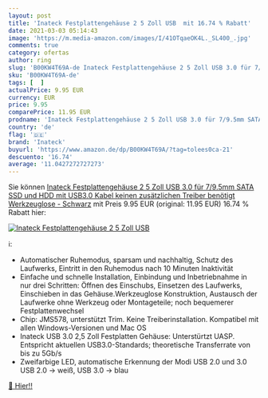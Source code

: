 ```yaml
---
layout: post
title: 'Inateck Festplattengehäuse 2 5 Zoll USB  mit 16.74 % Rabatt'
date: 2021-03-03 05:14:43
image: 'https://m.media-amazon.com/images/I/41OTqaeOK4L._SL400_.jpg'
comments: true
category: ofertas
author: ring
slug: 'B00KW4T69A-de Inateck Festplattengehäuse 2 5 Zoll USB 3.0 für 7/9.5mm...'
sku: 'B00KW4T69A-de'
tags: [  ]
actualPrice: 9.95 EUR
currency: EUR
price: 9.95
comparePrice: 11.95 EUR
prodname: 'Inateck Festplattengehäuse 2 5 Zoll USB 3.0 für 7/9.5mm SATA SSD und HDD mit USB3.0 Kabel  keinen zusätzlichen Treiber benötigt  Werkzeuglose - Schwarz'
country: 'de'
flag: '🇩🇪'
brand: 'Inateck'
buyurl: 'https://www.amazon.de/dp/B00KW4T69A/?tag=tolees0ca-21'
descuento: '16.74'
average: '11.0427272727273'
---
```


Sie können [Inateck Festplattengehäuse 2 5 Zoll USB 3.0 für 7/9.5mm SATA SSD und HDD mit USB3.0 Kabel  keinen zusätzlichen Treiber benötigt  Werkzeuglose - Schwarz](https://www.amazon.de/dp/B00KW4T69A/?tag=tolees0ca-21) mit Preis 9.95 EUR (original: 11.95 EUR) 16.74 % Rabatt hier:

[![Inateck Festplattengehäuse 2 5 Zoll USB ](https://m.media-amazon.com/images/I/41OTqaeOK4L._SL400_.jpg)](https://www.amazon.de/dp/B00KW4T69A/?tag=tolees0ca-21)

ℹ️:

- Automatischer Ruhemodus, sparsam und nachhaltig, Schutz des Laufwerks, Eintritt in den Ruhemodus nach 10 Minuten Inaktivität
- Einfache und schnelle Installation, Einbindung und Inbetriebnahme in nur drei Schritten: Öffnen des Einschubs, Einsetzen des Laufwerks, Einschieben in das Gehäuse.Werkzeuglose Konstruktion, Austausch der Laufwerke ohne Werkzeug oder Montageteile; noch bequemerer Festplattenwechsel
- Chip: JMS578, unterstützt Trim. Keine Treiberinstallation. Kompatibel mit allen Windows-Versionen und Mac OS
- Inateck USB 3.0 2,5 Zoll Festplatten Gehäuse: Unterstürtzt UASP. Entspricht aktuellen USB3.0-Standards; theoretische Transferrate von bis zu 5Gb/s
- Zweifarbige LED, automatische Erkennung der Modi USB 2.0 und 3.0 USB 2.0 -> weiß, USB 3.0 -> blau

[🛒 Hier!!](https://www.amazon.de/dp/B00KW4T69A/?tag=tolees0ca-21)
